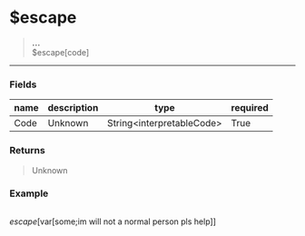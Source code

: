 # **$escape**
> **...** <br/>
> $escape[code]
- - -

### Fields
| name | description | type | required |
|------|-------------|------|----------|
| Code | Unknown | String&lt;interpretableCode&gt; | True |

### Returns
> Unknown

### Example
> ```php
$escape[$var[some;im will not a normal person pls help]]
```